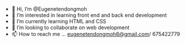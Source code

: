 - 👋 Hi, I’m @Eugenetendongmoh
- 👀 I’m interested in learning front end and back end development
- 🌱 I’m currently learning HTML and CSS 
- 💞️ I’m looking to collaborate on web development
- 📫 How to reach me ... eugenetendongmoh8@gmail.com/ 675422779

<!---
Eugenetendongmoh/Eugenetendongmoh is a ✨ special ✨ repository because its `README.md` (this file) appears on your GitHub profile.
You can click the Preview link to take a look at your changes.
--->
